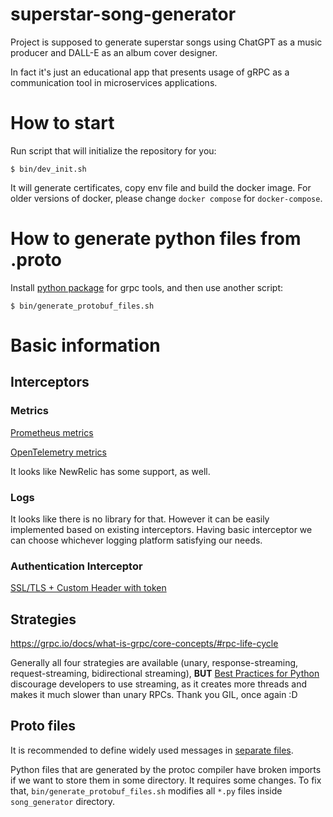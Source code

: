 # superstar-song-generator
Project is supposed to generate superstar songs using ChatGPT as a music producer and DALL-E as an album cover designer.

In fact it's just an educational app that presents usage of gRPC as a communication tool in microservices applications.


# How to start
Run script that will initialize the repository for you:

    $ bin/dev_init.sh

It will generate certificates, copy env file and build the docker image. For older versions of docker, please change `docker compose` for `docker-compose`.

# How to generate python files from .proto
Install [python package](https://pypi.org/project/grpcio-tools/) for grpc tools, and then use another script:

    $ bin/generate_protobuf_files.sh

# Basic information
## Interceptors

### Metrics
[Prometheus metrics](https://pypi.org/project/py-grpc-prometheus/)

[OpenTelemetry metrics](https://opentelemetry-python-contrib.readthedocs.io/en/latest/instrumentation/grpc/grpc.html#opentelemetry-grpc-instrumentation)

It looks like NewRelic has some support, as well.

### Logs
It looks like there is no library for that. However it can be easily implemented based on existing interceptors. Having basic interceptor we can choose whichever logging platform satisfying our needs.

### Authentication Interceptor
[SSL/TLS + Custom Header with token](https://grpc.io/docs/guides/auth/#with-server-authentication-ssltls-and-a-custom-header-with-token)


## Strategies
https://grpc.io/docs/what-is-grpc/core-concepts/#rpc-life-cycle

Generally all four strategies are available (unary, response-streaming, request-streaming, bidirectional streaming), **BUT** [Best Practices for Python](https://grpc.io/docs/guides/performance/#python) discourage developers to use streaming, as it creates more threads and makes it much slower than unary RPCs. Thank you GIL, once again :D

## Proto files
It is recommended to define widely used messages in [separate files](https://protobuf.dev/programming-guides/dos-donts/#do-define-widely-used-message-types-in-separate-files).

Python files that are generated by the protoc compiler have broken imports if we want to store them in some directory. It requires some changes. To fix that, `bin/generate_protobuf_files.sh` modifies all `*.py` files inside `song_generator` directory.

